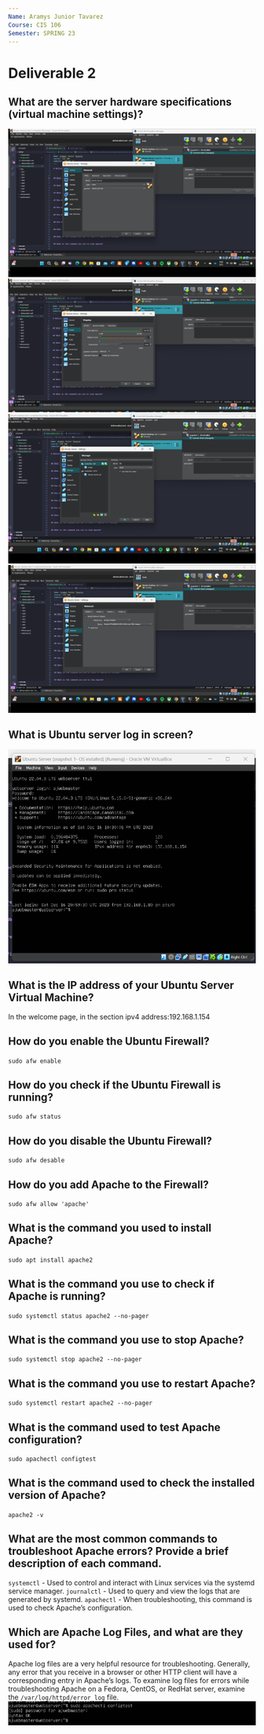 ```yaml
---
Name: Aramys Junior Tavarez
Course: CIS 106
Semester: SPRING 23
---
```


# Deliverable 2



## What are the server hardware specifications (virtual machine settings)? 
![q1](q1.png)
![q1.2](q1.2.png)
![q1.3](q1.3.png)
![q1.4](q1.4.png)

## What is Ubuntu server log in screen? 
![q2.1](q2.1.png)

## What is the IP address of your Ubuntu Server Virtual Machine?
In the welcome page, in the section ipv4 address:192.168.1.154

## How do you enable the Ubuntu Firewall?
`sudo afw enable`

## How do you check if the Ubuntu Firewall is running?
`sudo afw status`

## How do you disable the Ubuntu Firewall?
`sudo afw desable`

## How do you add Apache to the Firewall?
`sudo afw allow 'apache'`

## What is the command you used to install Apache?
`sudo apt install apache2`

## What is the command you use to check if Apache is running?
`sudo systemctl status apache2 --no-pager`

## What is the command you use to stop Apache?
`sudo systemctl stop apache2 --no-pager`

## What is the command you use to restart Apache?
`sudo systemctl restart apache2 --no-pager`

## What is the command used to test Apache configuration?
`sudo apachectl configtest`

## What is the command used to check the installed version of Apache?
`apache2 -v`

## What are the most common commands to troubleshoot Apache errors? Provide a brief description of each command.
`systemctl` - Used to control and interact with Linux services via the systemd service manager.
`journalctl` - Used to query and view the logs that are generated by systemd.
`apachectl` - When troubleshooting, this command is used to check Apache’s configuration.

## Which are Apache Log Files, and what are they used for?
Apache log files are a very helpful resource for troubleshooting. Generally, any error that you receive in a browser or other HTTP client will have a corresponding entry in Apache’s logs.
To examine log files for errors while troubleshooting Apache on a Fedora, CentOS, or RedHat server, examine the `/var/log/httpd/error_log` file.
![q15.1](q15.png)

